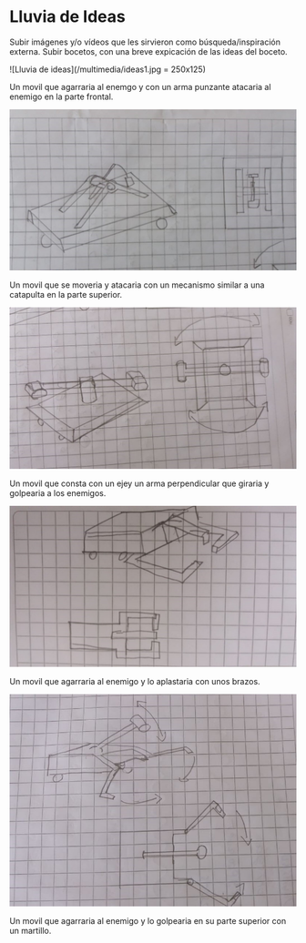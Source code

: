 ﻿# Lluvia de Ideas

Subir imágenes y/o vídeos que les sirvieron como búsqueda/inspiración externa.
Subir bocetos, con una breve expicación de las ideas del boceto.

![Lluvia de ideas](/multimedia/ideas1.jpg = 250x125)

Un movil que agarraria al enemgo y con un arma punzante atacaria al enemigo en la parte frontal.

![](/multimedia/ideas2.jpg)

Un movil que se moveria y atacaria con un mecanismo similar a una catapulta en la parte superior.

![](/multimedia/ideas3.jpg)

Un movil que consta con un ejey un arma perpendicular que giraria y golpearia a los enemigos.

![](/multimedia/ideas4.jpg)

Un movil que agarraria al enemigo y lo aplastaria con unos brazos.

![](/multimedia/ideas5.jpg)

Un movil que agarraria al enemigo y lo golpearia en su parte superior con un martillo.

